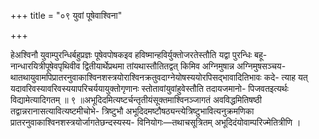 +++
title = "०९ युवां पूषेवाश्विना"

+++

हेअश्विनौ युवाम्पुरन्धिर्बहुप्रज्ञः पूषेवपोषकइव हविष्मान्हविर्युक्तोजरतेस्तौति यद्वा पुरन्धिः बहू- नान्धारयित्रीपूषेवपृथिवीव द्वितीयार्थेप्रथमा तांयथास्तौतितद्वत् किमिव अग्निमुषान्न अग्निमुषसञ्चय- थातथायुवामपिप्रातरनुवाकाश्विनशस्त्रयोराश्विनक्रतुवदाग्नेयोषस्ययोरपिसद्भावादितिभावः कदे- त्याह यत् यदावरिवस्यावरिवस्ययापरिचर्ययायुक्तोगृणानः स्तोतावांयुवांहुवेस्तौति तदायजमानो- पिजवतइत्यर्थः विद्यामेत्यादिगतम् ॥ ९ ॥अभूदिदमित्यष्टर्चन्तृतीयंसूक्तमाश्विनञ्जागतं अवविद्धमितिषष्ठी तद्वान्नरानासत्यावित्यष्टमीचोभे- त्रिष्टुभौ अभूदिदमष्टौषठ्यन्त्येत्रिष्टुभावित्यनुक्रमणिका प्रातरनुवाकाश्विनशस्त्रयोर्जागतेछन्दस्यस्य- विनियोगः—तथाचसूत्रितम् अभूदिदंयोवाम्परिज्मेतित्रीणि ।